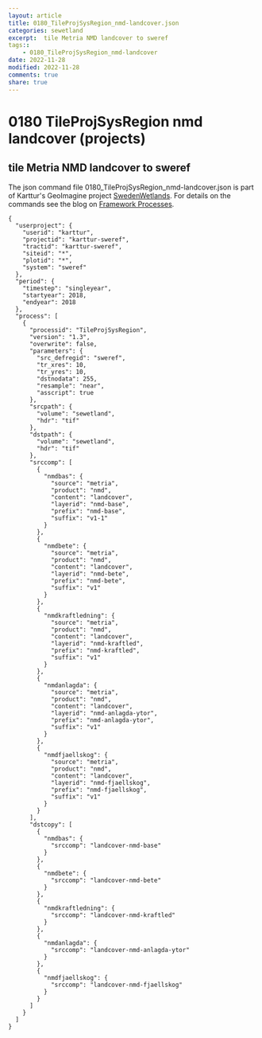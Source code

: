 ```yaml
---
layout: article
title: 0180_TileProjSysRegion_nmd-landcover.json
categories: sewetland
excerpt:  tile Metria NMD landcover to sweref 
tags:: 
    - 0180_TileProjSysRegion_nmd-landcover
date: 2022-11-28
modified: 2022-11-28
comments: true
share: true
---
```


# 0180 TileProjSysRegion nmd landcover (projects)

##  tile Metria NMD landcover to sweref 

The json command file <span class='file'>0180_TileProjSysRegion_nmd-landcover.json</span> is part of Karttur's GeoImagine project [<span class='project'>SwedenWetlands</span>](https://karttur.github.io/geoimagine03-proj-wetland-se/index.html). For details on the commands see the blog on [Framework Processes](https://karttur.github.io/geoimagine03-docs-procpack/).

```
{
  "userproject": {
    "userid": "karttur",
    "projectid": "karttur-sweref",
    "tractid": "karttur-sweref",
    "siteid": "*",
    "plotid": "*",
    "system": "sweref"
  },
  "period": {
    "timestep": "singleyear",
    "startyear": 2018,
    "endyear": 2018
  },
  "process": [
    {
      "processid": "TileProjSysRegion",
      "version": "1.3",
      "overwrite": false,
      "parameters": {
        "src_defregid": "sweref",
        "tr_xres": 10,
        "tr_yres": 10,
        "dstnodata": 255,
        "resample": "near",
        "asscript": true
      },
      "srcpath": {
        "volume": "sewetland",
        "hdr": "tif"
      },
      "dstpath": {
        "volume": "sewetland",
        "hdr": "tif"
      },
      "srccomp": [
        {
          "nmdbas": {
            "source": "metria",
            "product": "nmd",
            "content": "landcover",
            "layerid": "nmd-base",
            "prefix": "nmd-base",
            "suffix": "v1-1"
          }
        },
        {
          "nmdbete": {
            "source": "metria",
            "product": "nmd",
            "content": "landcover",
            "layerid": "nmd-bete",
            "prefix": "nmd-bete",
            "suffix": "v1"
          }
        },
        {
          "nmdkraftledning": {
            "source": "metria",
            "product": "nmd",
            "content": "landcover",
            "layerid": "nmd-kraftled",
            "prefix": "nmd-kraftled",
            "suffix": "v1"
          }
        },
        {
          "nmdanlagda": {
            "source": "metria",
            "product": "nmd",
            "content": "landcover",
            "layerid": "nmd-anlagda-ytor",
            "prefix": "nmd-anlagda-ytor",
            "suffix": "v1"
          }
        },
        {
          "nmdfjaellskog": {
            "source": "metria",
            "product": "nmd",
            "content": "landcover",
            "layerid": "nmd-fjaellskog",
            "prefix": "nmd-fjaellskog",
            "suffix": "v1"
          }
        }
      ],
      "dstcopy": [
        {
          "nmdbas": {
            "srccomp": "landcover-nmd-base"
          }
        },
        {
          "nmdbete": {
            "srccomp": "landcover-nmd-bete"
          }
        },
        {
          "nmdkraftledning": {
            "srccomp": "landcover-nmd-kraftled"
          }
        },
        {
          "nmdanlagda": {
            "srccomp": "landcover-nmd-anlagda-ytor"
          }
        },
        {
          "nmdfjaellskog": {
            "srccomp": "landcover-nmd-fjaellskog"
          }
        }
      ]
    }
  ]
}
```

